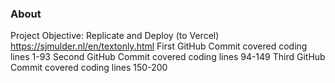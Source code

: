 ### About
Project Objective: Replicate and Deploy (to Vercel) https://sjmulder.nl/en/textonly.html
First GitHub Commit covered coding lines 1-93
Second GitHub Commit covered coding lines 94-149
Third GitHub Commit covered coding lines 150-200
